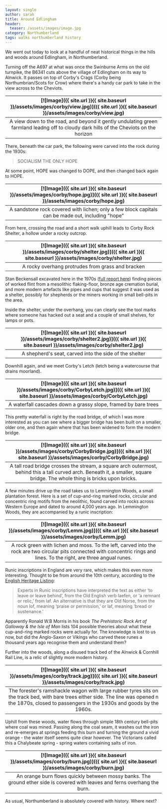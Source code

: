 ```yaml
---
layout: single
author: sarah
title: Around Edlingham
header:
  teaser: /assets/images/image.jpg
category: Northumberland
tags: walks northumberland history
---
```


We went out today to look at a handful of neat historical things in the hills and woods around Edlingham, in Northumberland. 

Turning off the A697 at what was once the Swinburne Arms on the old turnpike, the B6341 cuts above the village of Edlingham on its way to Alnwick. It passes on top of Corby's Crags (Corby being Northumbrian/Scots for Crow) where there's a handy car park to take in the view across to the Cheviots. 

| [![Image]({{ site.url }}{{ site.baseurl }}/assets/images/corby/view.jpg)]({{ site.url }}{{ site.baseurl }}/assets/images/corby/view.jpg) | 
|:--:| 
| A view down to the road, and beyond it gently undulating green farmland leadng off to cloudy dark hills of the Cheviots on the horizon |

There, beneath the car park, the following were carved into the rock during the 1930s:

> SOCIALISM THE ONLY HOPE

At some point, HOPE was changed to DOPE, and then changed back again to HOPE.

| [![Image]({{ site.url }}{{ site.baseurl }}/assets/images/corby/hope.jpg)]({{ site.url }}{{ site.baseurl }}/assets/images/corby/hope.jpg) | 
|:--:| 
| A sandstone rock covered with lichen; only a few block capitals can be made out, including "hope" |

From here, crossing the road and a short walk uphill leads to Corby Rock Shelter, a hollow under a rocky outcrop.

| [![Image]({{ site.url }}{{ site.baseurl }}/assets/images/corby/shelter.jpg)]({{ site.url }}{{ site.baseurl }}/assets/images/corby/shelter.jpg) | 
|:--:| 
| A rocky overhang protrudes from grass and bracken |

Stan Beckensall excavated here in the 1970s ([full report here](https://archaeologydataservice.ac.uk/archiveDS/archiveDownload?t=arch-3433-1/dissemination/AAseries5/AA504new/archael504-000-000-PDFs/archael504-011-016-beckensall.pdf)) finding pieces of worked flint from a mesolithic flaking-floor, bronze age cremation burial, and more modern artefacts like pipes and cups that suggest it was used as a shelter, possibly for shepherds or the miners working in small bell-pits in the area.

Inside the shelter, under the overhang, you can clearly see the tool marks where someone has hacked out a seat and a couple of small shelves, for lamps or pots.

| [![Image]({{ site.url }}{{ site.baseurl }}/assets/images/corby/shelter2.jpg)]({{ site.url }}{{ site.baseurl }}/assets/images/corby/shelter2.jpg) | 
|:--:| 
| A shepherd's seat, carved into the side of the shelter |

Downhill again, and we meet Corby's Letch (letch being a watercourse that drains moorland).

| [![Image]({{ site.url }}{{ site.baseurl }}/assets/images/corby/CorbyLetch.jpg)]({{ site.url }}{{ site.baseurl }}/assets/images/corby/CorbyLetch.jpg) | 
|:--:| 
| A waterfall cascades down a grassy slope, framed by bare trees |

 This pretty waterfall is right by the road bridge, of which I was more interested as you can see where a bigger bridge has been built on a smaller, older one, and then again where that has been widened to form the modern bridge.

| [![Image]({{ site.url }}{{ site.baseurl }}/assets/images/corby/CorbyBridge.jpg)]({{ site.url }}{{ site.baseurl }}/assets/images/corby/CorbyBridge.jpg) | 
|:--:| 
| A tall road bridge crosses the stream, a square arch outermost, behind this a tall curved arch. Beneath it, a smaller, square bridge. The whole thing is bricks upon bricks.  |


A few minutes drive up the road takes us to Lemmington Woods, a small plantation forest. Here is a set of cup-and-ring marked rocks, circular and concentric ring motifs from the neolithic, found carved into rocks across Western Europe and dated to around 4,000 years ago. In Lemmington Woods, they are accompanied by a runic inscription:

| [![Image]({{ site.url }}{{ site.baseurl }}/assets/images/corby/Lemm.jpg)]({{ site.url }}{{ site.baseurl }}/assets/images/corby/Lemm.jpg) | 
|:--:| 
| A rock green with lichen and moss. To the left, carved into the rock are two circular pits connected with concentric rings and lines. To the right, are three angual runes.  |

Runic inscriptions in England are very rare, which makes this even more interesting. Thought to be from around the 10th century, according to the [English Heritage Listing](https://historicengland.org.uk/listing/the-list/list-entry/1418674?section=official-list-entry):

>Experts in Runic inscriptions have interpreted the text as either ‘to leave or leave behind’, from the Old English verb laefen, or ‘a remnant or relic,’ from laf. An alternative is that they are Old Norse, from the noun lof, meaning ‘praise or permission,’ or laf, meaning ‘bread or sustenance.’ 

Apparently Ronald W.B Morris in his book *The Prehistoric Rock Art of Galloway & the Isle of Man* lists 104 possible theories about what these cup-and-ring marked rocks were actually for. The knowledge is lost to us now, but did the Anglo-Saxon or Vikings who carved these runes a thousand years ago recognise them and understand them? 

Further into the woods, along a disused track bed of the Alnwick & Cornhill Rail Line, is a relic of slightly more modern history. 

| [![Image]({{ site.url }}{{ site.baseurl }}/assets/images/corby/track.jpg)]({{ site.url }}{{ site.baseurl }}/assets/images/corby/track.jpg) | 
|:--:| 
| The forester's ramshackle wagon with large rubber tyres sits on the track bed, with bare trees either side. The line was opened n the 1870s, closed to passengers in the 1930s and goods by the 1960s. |

Uphill from these woods, water flows through simple 18th century bell-pits where coal was mined. Passing along the coal seam, it washes out the iron and re-emerges at springs feeding this burn and turning the ground a vivid orange - the water itself seems quite clear however. The Victorians called this a Chalybeate spring - spring waters containing salts of iron.

| [![Image]({{ site.url }}{{ site.baseurl }}/assets/images/corby/burn.jpg)]({{ site.url }}{{ site.baseurl }}/assets/images/corby/burn.jpg) | 
|:--:| 
| An orange burn flows quickly between mossy banks. The ground ether side is covered with leaves and ferns overhang the burn. |


As usual, Northumberland is absolutely covered with history. Where next?
